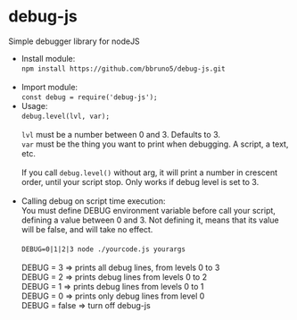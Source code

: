 # debug-js
Simple debugger library for nodeJS

- Install module:<br>
`npm install https://github.com/bbruno5/debug-js.git`<br><br>
- Import module:<br>
`const debug = require('debug-js');`
- Usage:<br>
`debug.level(lvl, var);`<br><br>
`lvl` must be a number between 0 and 3. Defaults to 3.<br>
`var` must be the thing you want to print when debugging. A script, a text, etc.<br><br>
If you call `debug.level()` without arg, it will print a number in crescent order, until your script stop. Only works if debug level is set to 3.<br><br>
- Calling debug on script time execution:<br>
You must define DEBUG environment variable before call your script, defining a value between 0 and 3. Not defining it, means that its value will be false, and will take no effect.<br><br>
`DEBUG=0|1|2|3 node ./yourcode.js yourargs`<br><br>
DEBUG = 3 => prints all debug lines, from levels 0 to 3<br>
DEBUG = 2 => prints debug lines from levels 0 to 2<br>
DEBUG = 1 => prints debug lines from levels 0 to 1<br>
DEBUG = 0 => prints only debug lines from level 0<br>
DEBUG = false => turn off debug-js
